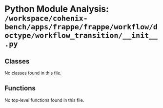 # Python Module Analysis: `/workspace/cohenix-bench/apps/frappe/frappe/workflow/doctype/workflow_transition/__init__.py`

## Classes

No classes found in this file.


## Functions

No top-level functions found in this file.
